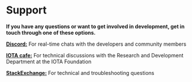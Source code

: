 # Support

**If you have any questions or want to get involved in development, get in touch through one of these options.**

[**Discord:**](https://discord.iota.org/) For real-time chats with the developers and community members

[**IOTA cafe:**](https://iota.cafe/) For technical discussions with the Research and Development Department at the IOTA Foundation

[**StackExchange:**](https://iota.stackexchange.com/) For technical and troubleshooting questions